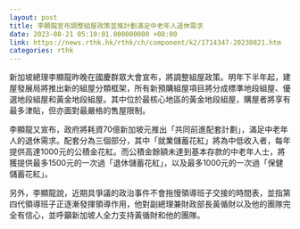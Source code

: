 ```yaml
---
layout: post
title: 李顯龍宣布調整組屋政策並推計劃滿足中老年人退休需求
date: 2023-08-21 05:10:01.000000000 +08:00
link: https://news.rthk.hk/rthk/ch/component/k2/1714347-20230821.htm
categories: rthk
---
```


新加坡總理李顯龍昨晚在國慶群眾大會宣布，將調整組屋政策。明年下半年起，建屋發展局將推出新的組屋分類框架，所有新預購組屋項目將分成標準地段組屋、優選地段組屋和黃金地段組屋。其中位於最核心地區的黃金地段組屋，購屋者將享有最多津貼，但亦面對最嚴格的售屋限制。

李顯龍又宣布，政府將耗資70億新加坡元推出「共同前進配套計劃」，滿足中老年人的退休需求。配套分為三個部分，其中「就業儲蓄花紅」將為中低收入者，每年提供高達1000元的公積金花紅。而公積金餘額未達到基本存款的中老年人士，將獲提供最多1500元的一次過「退休儲蓄花紅」，以及最多1000元的一次過「保健儲蓄花紅」。

另外，李顯龍說，近期具爭議的政治事件不會拖慢領導班子交接的時間表，並指第四代領導班子正逐漸發揮領導作用，他對副總理兼財政部長黃循財以及他的團隊完全有信心，並呼籲新加坡人全力支持黃循財和他的團隊。
